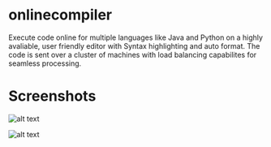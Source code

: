 # onlinecompiler
Execute code online for multiple languages like Java and Python on a highly avaliable, user friendly editor with Syntax highlighting and auto format.
The code is sent over a cluster of machines with load balancing capabilites for seamless processing.

# Screenshots
![alt text](https://github.com/varmax2511/onlinecompiler/tree/master/pics/java.png)

![alt text](https://github.com/varmax2511/onlinecompiler/tree/master/pics/python.png)
